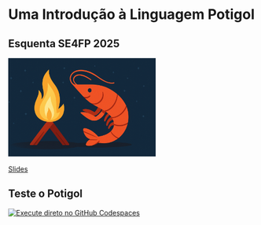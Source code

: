 # Uma Introdução à Linguagem Potigol

## Esquenta SE4FP 2025

<a href="slides.pdf"><img src="potigol.png" width="300"></a>

[Slides](slides.pdf)

## Teste o Potigol
[![Execute direto no GitHub Codespaces](https://github.com/codespaces/badge.svg)](https://codespaces.new/potigol/potigol-codespace?quickstart=1)
